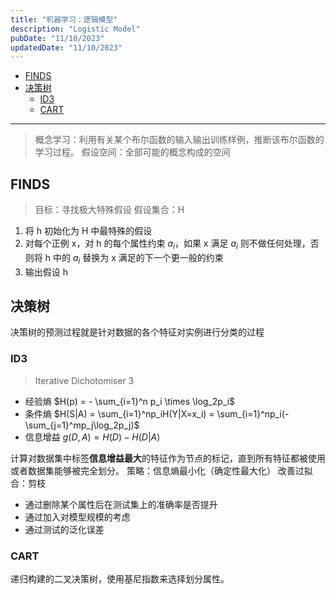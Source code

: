```yaml
---
title: "机器学习：逻辑模型"
description: "Logistic Model"
pubDate: "11/10/2023"
updatedDate: "11/10/2023"
---
```


<!--toc:start-->

- [FINDS](#finds)
- [决策树](#决策树)
  - [ID3](#id3)
  - [CART](#cart)
  <!--toc:end-->

---

> 概念学习：利用有关某个布尔函数的输入输出训练样例，推断该布尔函数的学习过程。
> 假设空间：全部可能的概念构成的空间

## FINDS

> 目标：寻找极大特殊假设
> 假设集合：H

1. 将 h 初始化为 H 中最特殊的假设
2. 对每个正例 x，对 h 的每个属性约束 $a_i$，如果 x 满足 $a_i$ 则不做任何处理，否则将 h 中的 $a_i$ 替换为 x 满足的下一个更一般的约束
3. 输出假设 h

## 决策树

决策树的预测过程就是针对数据的各个特征对实例进行分类的过程

### ID3

> Iterative Dichotomiser 3

- 经验熵 $H(p) = - \sum_{i=1}^n p_i \times \log_2p_i$
- 条件熵 $H(S|A) = \sum_{i=1}^np_iH(Y|X=x_i) = \sum_{i=1}^np_i(-\sum_{j=1}^mp_j\log_2p_j)$
- 信息增益 $g(D, A) = H(D) - H(D|A)$

计算对数据集中标签**信息增益最大**的特征作为节点的标记，直到所有特征都被使用或者数据集能够被完全划分。
策略：信息熵最小化（确定性最大化）
改善过拟合：剪枝

- 通过删除某个属性后在测试集上的准确率是否提升
- 通过加入对模型规模的考虑
- 通过测试的泛化误差

### CART

递归构建的二叉决策树，使用基尼指数来选择划分属性。
